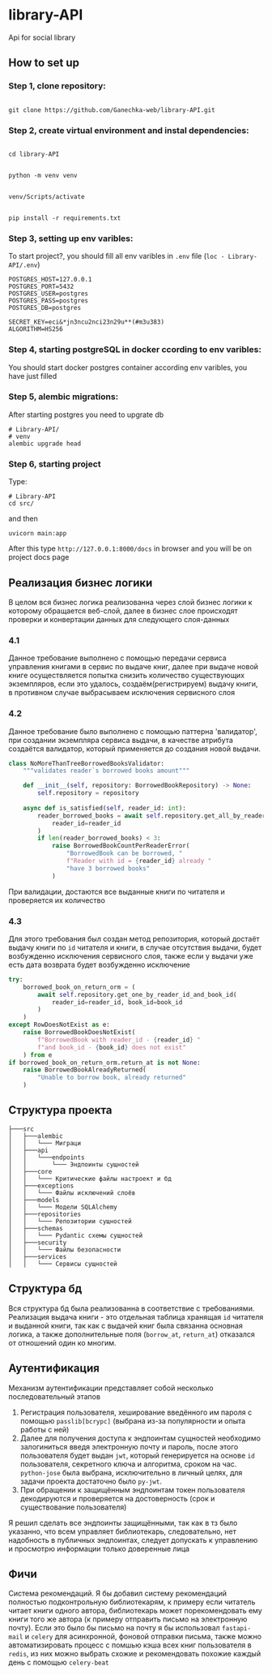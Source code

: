 # library-API

Api for social library

  

## How to set up

### Step 1, clone repository:

```

git clone https://github.com/Ganechka-web/library-API.git

```

  

### Step 2, create virtual environment and instal dependencies:

  

```

cd library-API

```

  

```

python -m venv venv

```

  

```

venv/Scripts/activate

```

  

```

pip install -r requirements.txt

```


### Step 3, setting up env varibles:

To start project?, you should fill all env varibles in `.env` file (`loc - Library-API/.env`)

```
POSTGRES_HOST=127.0.0.1
POSTGRES_PORT=5432
POSTGRES_USER=postgres
POSTGRES_PASS=postgres
POSTGRES_DB=postgres  

SECRET_KEY=eci&*jn3ncu2nci23n29u**(#m3u383)
ALGORITHM=HS256
```
### Step 4, starting postgreSQL in docker ccording to env varibles:

You should start docker postgres container according env varibles, you have just filled 


### Step 5, alembic migrations:

After starting postgres you need to upgrate db 

```
# Library-API/
# venv
alembic upgrade head
```

### Step 6, starting project

Type:

```
# Library-API
cd src/
```

and then

```
uvicorn main:app 
```

After this type `http://127.0.0.1:8000/docs` in browser and you will be on project docs page



## Реализация бизнес логики

В целом вся бизнес логика реализованна через слой бизнес логики к которому обращается веб-слой, далее в бизнес слое происходят проверки и конвертации данных для следующего слоя-данных

### 4.1

Данное требование выполнено с помощью передачи сервиса управления книгами в сервис по выдаче книг, далее при выдаче новой книге осуществляется попытка снизить количество существующих экземпляров, если это удалось, создаём(регистрируем) выдачу книги, в противном случае выбрасываем исключения сервисного слоя

### 4.2

Данное требование было выполнено с помощью паттерна 'валидатор', при создании экземпляра сервиса выдачи, в качестве атрибута создаётся валидатор, который применяется до создания новой выдачи. 

```python
class NoMoreThanTreeBorrowedBooksValidator:
    """validates reader`s borrowed books amount"""

    def __init__(self, repository: BorrowedBookRepository) -> None:
        self.repository = repository
  
    async def is_satisfied(self, reader_id: int):
        reader_borrowed_books = await self.repository.get_all_by_reader_id(
            reader_id=reader_id
        )
        if len(reader_borrowed_books) < 3:
            raise BorrowedBookCountPerReaderError(
                "BorrowedBook can be borrowed, "
                f"Reader with id = {reader_id} already "
                "have 3 borrowed books"
            )
```

При валидации, достаются все выданные книги по читателя и проверяется их количество

### 4.3

Для этого требования был создан метод репозитория, который достаёт выдачу книги по `id` читателя и книги, в случае отсутствия выдачи, будет возбужденно исключения сервисного слоя, также если у выдачи уже есть дата возврата будет возбужденно исключение 

```python
try:
	borrowed_book_on_return_orm = (
		await self.repository.get_one_by_reader_id_and_book_id(
			reader_id=reader_id, book_id=book_id
		)
	)
except RowDoesNotExist as e:
	raise BorrowedBookDoesNotExist(
		f"BorrowedBook with reader_id - {reader_id} "
		f"and book_id - {book_id} does not exist"
	) from e
if borrowed_book_on_return_orm.return_at is not None:
	raise BorrowedBookAlreadyReturned(
		"Unable to borrow book, already returned"
	)
```



## Структура проекта 

```
├───src
│   ├───alembic
│   │   └─── Миграци
│   ├───api
│   │   └───endpoints
│   │       └─── Эндпоинты сущностей
│   ├───core
│   │   └─── Критические файлы настроект и бд
│   ├───exceptions
│   │   └─── Файлы исключений слоёв
│   ├───models
│   │   └─── Модели SQLAlchemy
│   ├───repositories
│   │   └─── Репозитории сущностей
│   ├───schemas
│   │   └─── Pydantic схемы сущностей 
│   ├───security
│   │   └─── Файлы безопасности
│   ├───services
│   │   └─── Сервисы сущностей
```

## Структура бд

Вся структура бд была реализованна в соответствие с требованиями. Реализация выдача книги - это отдельная таблица хранящая `id` читателя и выданной книги, так как с выдачей книг была связанна основная логика, а также дополнительные поля (`borrow_at`, `return_at`) отказался от отношений один ко многим.

## Аутентификация

Механизм аутентификации представляет собой несколько последовательный этапов

1. Регистрация пользователя, хеширование введённого им пароля с помощью `passlib[bcrypc]` (выбрана из-за популярности и опыта работы с ней) 
2. Далее для получения доступа к эндпоинтам сущностей необходимо залогиниться введя электронную почту и пароль, после этого пользователя будет выдан `jwt`, который генерируется на основе `id` пользователя, секретного ключа и алгоритма, сроком на час. `python-jose` была выбрана, исключительно в личный целях, для задачи проекта достаточно было `py-jwt`.
3. При обращении к защищённым эндпоинтам токен пользователя декодируются и проверяется на достоверность (срок и существование пользователя) 

Я решил сделать все эндпоинты защищёнными, так как в тз было указанно, что всем управляет библиотекарь, следовательно, нет надобность в публичных эндпоинтах, следует допускать к управлению и просмотрю информации только доверенные лица


## Фичи

Система рекомендаций. Я бы добавил систему рекомендаций полностью подконтрольную библиотекарям, к примеру если читатель читает книги одного автора, библиотекарь может порекомендовать ему книги того же автора (к примеру отправить письмо на электронную почту). Если это было бы письмо на почту я бы использовал `fastapi-mail` и `celery` для асинхронной, фоновой отправки письма, также можно автоматизировать процесс с помшью кэша всех книг пользователя в `redis`, из них можно выбрать схожие и рекомендовать похожие каждый день с помощью `celery-beat`

